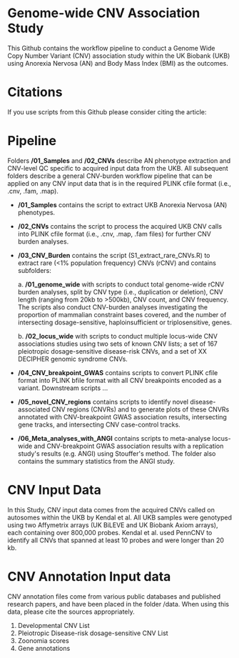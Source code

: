 ﻿# Genome-wide CNV Association Study

 This Github contains the workflow pipeline to conduct a Genome Wide Copy Number Variant (CNV) association study within the UK Biobank (UKB) using Anorexia Nervosa (AN) and Body Mass Index (BMI) as the outcomes.

 # Citations

 If you use scripts from this Github please consider citing the article: 

 # Pipeline

 Folders **/01_Samples** and **/02_CNVs** describe AN phenotype extraction and CNV-level QC specific to acquired input data from the UKB. All subsequent folders describe a general CNV-burden workflow pipeline that can be applied on any CNV input data that is in the required PLINK cfile format (i.e., .cnv, .fam, .map).

-  **/01_Samples** contains the script to extract UKB Anorexia Nervosa (AN) phenotypes.

- **/02_CNVs** contains the script to process the acquired UKB CNV calls into PLINK cfile format (i.e., .cnv, .map, .fam files) for further CNV burden analyses.

- **/03_CNV_Burden** contains the script (S1_extract_rare_CNVs.R) to extract rare (<1% population frequency) CNVs (rCNV) and contains subfolders:

   a. **/01_genome_wide** with scripts to conduct total genome-wide rCNV burden analyses, split by CNV type (i.e., duplication or deletion), CNV length (ranging from 20kb to >500kb), CNV count, and CNV frequency. The scripts also conduct CNV-burden analyses investigating the proportion of mammalian constraint bases covered, and the number of intersecting dosage-sensitive, haploinsufficient or triplosensitive, genes.
   
   b. **/02_locus_wide** with scripts to conduct multiple locus-wide CNV associations studies using two sets of known CNV lists; a set of 167 pleiotropic dosage-sensitive disease-risk CNVs, and a set of XX DECIPHER genomic syndrome CNVs.

- **/04_CNV_breakpoint_GWAS** contains scripts to convert PLINK cfile format into PLINK bfile format with all CNV breakpoints encoded as a variant. Downstream scripts ...

- **/05_novel_CNV_regions** contains scripts to identify novel disease-associated CNV regions (CNVRs) and to generate plots of these CNVRs annotated with CNV-breakpoint GWAS association results, intersecting gene tracks, and intersecting CNV case-control tracks.

- **/06_Meta_analyses_with_ANGI** contains scripts to meta-analyse locus-wide and CNV-breakpoint GWAS association results with a replication study's results (e.g. ANGI) using Stouffer's method. The folder also contains the summary statistics from the ANGI study. 

 # CNV Input Data

 In this Study, CNV input data comes from the acquired CNVs called on autosomes within the UKB by Kendal et al.  All UKB samples were genotyped using two Affymetrix arrays (UK BiLEVE and UK Biobank Axiom arrays), each containing over 800,000 probes. Kendal et al. used PennCNV to identify all CNVs that spanned at least 10 probes and were longer than 20 kb. 
 
# CNV Annotation Input data

CNV annotation files come from various public databases and published research papers, and have been placed in the folder /data. When using this data, please cite the sources appropriately. 

1. Developmental CNV List
2. Pleiotropic Disease-risk dosage-sensitive CNV List
3. Zoonomia scores
4. Gene annotations


 

 

